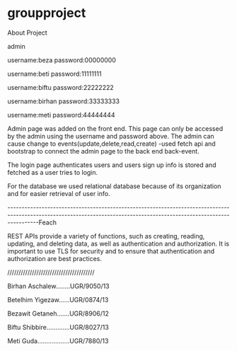 

# groupproject

        

About Project


admin 


username:beza password:00000000


username:beti password:11111111


username:biftu password:22222222


username:birhan password:33333333


username:meti password:44444444



Admin page was added on the front end. This page can only be accessed by the admin using the username and password above.
The admin can cause change to events(update,delete,read,create) 
-used fetch api and bootstrap to connect the admin page to the back end back-event. 

The login page authenticates users and users sign up info is stored and fetched as a user tries to login.

For the database we used relational database because of its organization and for easier retrieval of user info.







-----------------------------------------------------------------------------------------------------------------------------------------------------------------------Feach




REST APIs provide a variety of functions, such as creating, reading, updating, and deleting data,
as well as authentication and authorization. It is important to use TLS for security and to ensure 
that authentication and authorization are best practices.






///////////////////////////////////////


Birhan Aschalew........UGR/9050/13




Betelhim Yigezaw......UGR/0874/13



Bezawit Getaneh.......UGR/8906/12



Biftu Shibbire.............UGR/8027/13






Meti Guda..................UGR/7880/13      
